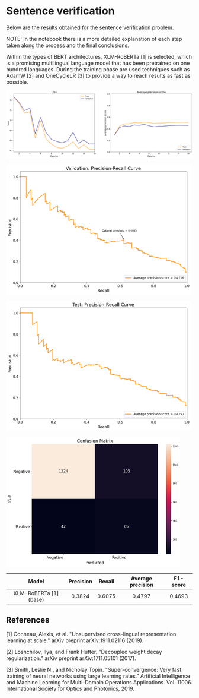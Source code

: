 # Sentence verification

Below are the results obtained for the sentence verification problem.

NOTE: In the notebook there is a more detailed explanation of each step taken along the process and the final conclusions.

Within the types of BERT architectures, XLM-RoBERTa [1] is selected, which is a promising multilingual language model that has been pretrained on one hundred languages. During the training phase are used techniques such as AdamW [2] and OneCycleLR [3] to provide a way to reach results as fast as possible.

<img src="https://github.com/jaime-cespedes-sisniega/sentence_verification/blob/main/train_val_phase.png">

<p align="left">
  <img src="https://github.com/jaime-cespedes-sisniega/sentence_verification/blob/main/val_pr_curve.png" width="500" height="350">
</p>

<p align="left">
  <img src="https://github.com/jaime-cespedes-sisniega/sentence_verification/blob/main/test_pr_curve.png" width="500" height="350">
</p>

<p align="left">
  <img src="https://github.com/jaime-cespedes-sisniega/sentence_verification/blob/main/confusion_matrix.png" width="470" height="350">
</p>

| Model | Precision | Recall | Average precision | F1-score |
| :---: | :---: | :---: | :---: | :---: |
| XLM-RoBERTa [1] (base) | 0.3824  | 0.6075 | 0.4797 | 0.4693|


## References

[1] Conneau, Alexis, et al. "Unsupervised cross-lingual representation learning at scale." arXiv preprint arXiv:1911.02116 (2019).

[2] Loshchilov, Ilya, and Frank Hutter. "Decoupled weight decay regularization." arXiv preprint arXiv:1711.05101 (2017).

[3] Smith, Leslie N., and Nicholay Topin. "Super-convergence: Very fast training of neural networks using large learning rates." Artificial Intelligence and Machine Learning for Multi-Domain Operations Applications. Vol. 11006. International Society for Optics and Photonics, 2019.
